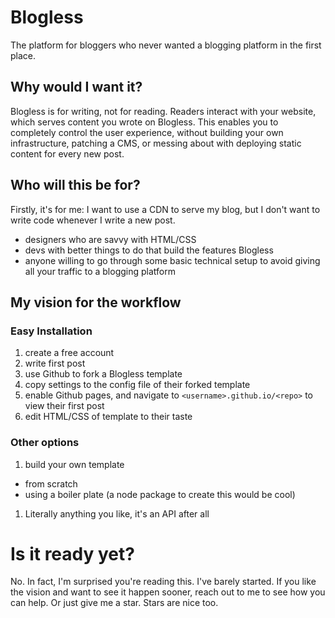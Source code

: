 # Blogless

The platform for bloggers who never wanted a blogging platform in the first place.

## Why would I want it?

Blogless is for writing, not for reading. Readers interact with your website, which serves content you wrote on Blogless. This enables you to completely control the user experience, without building your own infrastructure, patching a CMS, or messing about with deploying static content for every new post.

## Who will this be for?

Firstly, it's for me: I want to use a CDN to serve my blog, but I don't want to write code whenever I write a new post.

- designers who are savvy with HTML/CSS
- devs with better things to do that build the features Blogless
- anyone willing to go through some basic technical setup to avoid giving all your traffic to a blogging platform

## My vision for the workflow

### Easy Installation

1.  create a free account
1.  write first post
1.  use Github to fork a Blogless template
1.  copy settings to the config file of their forked template
1.  enable Github pages, and navigate to `<username>.github.io/<repo>` to view their first post
1.  edit HTML/CSS of template to their taste

### Other options

1.  build your own template

- from scratch
- using a boiler plate (a node package to create this would be cool)

1.  Literally anything you like, it's an API after all

# Is it ready yet?

No. In fact, I'm surprised you're reading this. I've barely started. If you like the vision and want to see it happen sooner, reach out to me to see how you can help. Or just give me a star. Stars are nice too.
